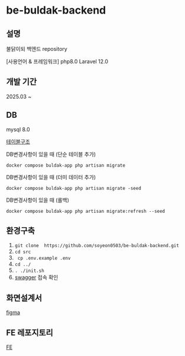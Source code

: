 # be-buldak-backend

## 설명
불닭이되 백엔드 repository

[사용언어 & 프레임워크]
php8.0
Laravel 12.0

## 개발 기간
2025.03 ~ 

## DB
mysql 8.0

[테이블구조](https://docs.google.com/spreadsheets/d/1Qtq4swwGVBhHm2d_RhBszqBj8a78wK8EcrWIyQghiso/edit?usp=sharing)

DB변경사항이 있을 때 (단순 테이블 추가)
```
docker compose buldak-app php artisan migrate
```

DB변경사항이 있을 때 (더미 데이터 추가)
```
docker compose buldak-app php artisan migrate -seed
```

DB변경사항이 있을 때 (롤백)
```
docker compose buldak-app php artisan migrate:refresh --seed
```

## 환경구축

1. ``` git clone  https://github.com/soyeon0503/be-buldak-backend.git ``` 
2. ``` cd src ```
3. ``` cp .env.example .env```
4. ``` cd ../ ```
5. ``` . ./init.sh ```
6. [swagger](http://localhost:8081) 접속 확인



## 화면설계서
[figma](https://www.figma.com/design/toY46LpbgZxdI5nKEpmIr3/%EB%B6%88%EB%8B%AD%EC%9D%B4%EB%90%98?node-id=0-1&p=f&t=5EV5GZJx2wbW3wJb-0)


## FE 레포지토리
[FE]()
